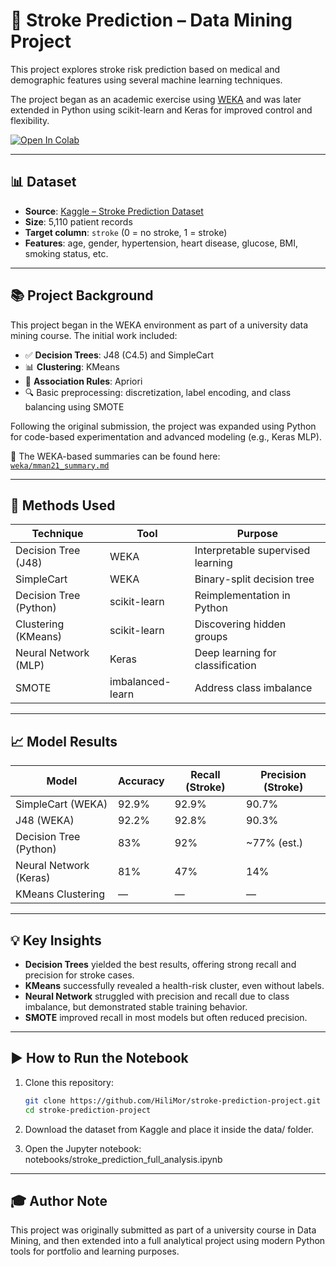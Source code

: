 # 🧠 Stroke Prediction – Data Mining Project

This project explores stroke risk prediction based on medical and demographic features using several machine learning techniques.

The project began as an academic exercise using [WEKA](https://www.cs.waikato.ac.nz/ml/weka/) and was later extended in Python using scikit-learn and Keras for improved control and flexibility.

[![Open In Colab](https://colab.research.google.com/assets/colab-badge.svg)](https://colab.research.google.com/github/HiliMor/stroke-prediction-project/blob/main/notebooks/stroke_prediction_full_analysis.ipynb)

---

## 📊 Dataset

- **Source**: [Kaggle – Stroke Prediction Dataset](https://www.kaggle.com/datasets/fedesoriano/stroke-prediction-dataset)
- **Size**: 5,110 patient records
- **Target column**: `stroke` (0 = no stroke, 1 = stroke)
- **Features**: age, gender, hypertension, heart disease, glucose, BMI, smoking status, etc.

---

## 📚 Project Background

This project began in the WEKA environment as part of a university data mining course. The initial work included:

- ✅ **Decision Trees**: J48 (C4.5) and SimpleCart
- 📊 **Clustering**: KMeans
- 🔗 **Association Rules**: Apriori
- 🔍 Basic preprocessing: discretization, label encoding, and class balancing using SMOTE

Following the original submission, the project was expanded using Python for code-based experimentation and advanced modeling (e.g., Keras MLP).

📁 The WEKA-based summaries can be found here:  
[`weka/mman21_summary.md`](weka/mman21_summary.md)

---

## 🧪 Methods Used

| Technique              | Tool             | Purpose                           |
| ---------------------- | ---------------- | --------------------------------- |
| Decision Tree (J48)    | WEKA             | Interpretable supervised learning |
| SimpleCart             | WEKA             | Binary-split decision tree        |
| Decision Tree (Python) | scikit-learn     | Reimplementation in Python        |
| Clustering (KMeans)    | scikit-learn     | Discovering hidden groups         |
| Neural Network (MLP)   | Keras            | Deep learning for classification  |
| SMOTE                  | imbalanced-learn | Address class imbalance           |

---

## 📈 Model Results

| Model                  | Accuracy | Recall (Stroke) | Precision (Stroke) |
| ---------------------- | -------- | --------------- | ------------------ |
| SimpleCart (WEKA)      | 92.9%    | 92.9%           | 90.7%              |
| J48 (WEKA)             | 92.2%    | 92.8%           | 90.3%              |
| Decision Tree (Python) | 83%      | 92%             | ~77% (est.)        |
| Neural Network (Keras) | 81%      | 47%             | 14%                |
| KMeans Clustering      | —        | —               | —                  |

---

## 💡 Key Insights

- **Decision Trees** yielded the best results, offering strong recall and precision for stroke cases.
- **KMeans** successfully revealed a health-risk cluster, even without labels.
- **Neural Network** struggled with precision and recall due to class imbalance, but demonstrated stable training behavior.
- **SMOTE** improved recall in most models but often reduced precision.

---

## ▶️ How to Run the Notebook

1. Clone this repository:

   ```bash
   git clone https://github.com/HiliMor/stroke-prediction-project.git
   cd stroke-prediction-project

2. Download the dataset from Kaggle and place it inside the data/ folder.

3. Open the Jupyter notebook:
   notebooks/stroke_prediction_full_analysis.ipynb

---

## 🎓 Author Note

This project was originally submitted as part of a university course in Data Mining, and then extended into a full analytical project using modern Python tools for portfolio and learning purposes.
